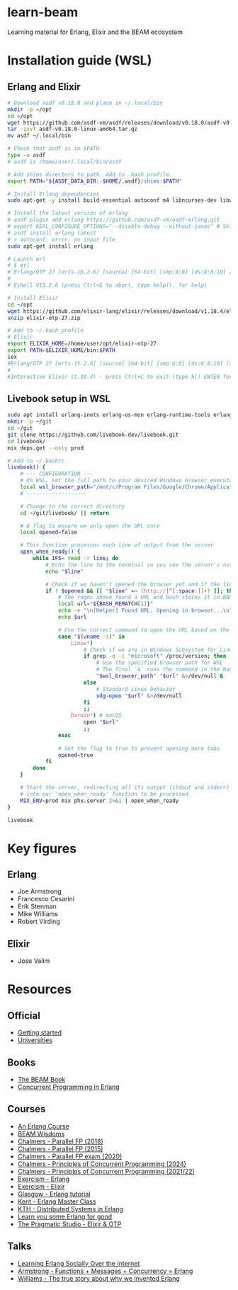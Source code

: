 # learn-beam
Learning material for Erlang, Elixir and the BEAM ecosystem


# Installation guide (WSL)

## Erlang and Elixir
```bash
# Download asdf v0.18.0 and place in ~/.local/bin
mkdir -p ~/opt
cd ~/opt
wget https://github.com/asdf-vm/asdf/releases/download/v0.18.0/asdf-v0.18.0-linux-amd64.tar.gz
tar -zxvf asdf-v0.18.0-linux-amd64.tar.gz
mv asdf ~/.local/bin

# Check that asdf is in $PATH
type -a asdf 
# asdf is /home/user/.local/bin/asdf

# Add shims directory to path. Add to .bash_profile.
export PATH="${ASDF_DATA_DIR:-$HOME/.asdf}/shims:$PATH"

# Install Erlang dependencies
sudo apt-get -y install build-essential autoconf m4 libncurses-dev libwxgtk3.2-dev libwxgtk-webview3.2-dev libgl1-mesa-dev libglu1-mesa-dev libpng-dev libssh-dev unixodbc-dev xsltproc fop libxml2-utils

# Install the latest version of erlang
# asdf plugin add erlang https://github.com/asdf-vm/asdf-erlang.git
# export KERL_CONFIGURE_OPTIONS="--disable-debug --without-javac" # Skip Java dependency
# asdf install erlang latest
# > autoconf: error: no input file
sudo apt-get install erlang

# Launch erl
# $ erl
# Erlang/OTP 27 [erts-15.2.6] [source] [64-bit] [smp:8:8] [ds:8:8:10] [async-threads:1] [jit:ns]
#
# Eshell V15.2.6 (press Ctrl+G to abort, type help(). for help)

# Install Elixir
cd ~/opt
wget https://github.com/elixir-lang/elixir/releases/download/v1.18.4/elixir-otp-27.zip
unzip elixir-otp-27.zip

# Add to ~/.bash_profile
# Elixir
export ELIXIR_HOME=/home/user/opt/elixir-otp-27
export PATH=$ELIXIR_HOME/bin:$PATH
iex
#Erlang/OTP 27 [erts-15.2.6] [source] [64-bit] [smp:8:8] [ds:8:8:10] [async-threads:1] [jit:ns]
#
#Interactive Elixir (1.18.4) - press Ctrl+C to exit (type h() ENTER for help)
```

## Livebook setup in WSL
```bash
sudo apt install erlang-inets erlang-os-mon erlang-runtime-tools erlang-ssl erlang-xmerl erlang-dev erlang-parsetools
mkdir -p ~/git
cd ~/git
git clone https://github.com/livebook-dev/livebook.git
cd livebook/
mix deps.get --only prod

# Add to ~/.bashrc
livebook() {
    # --- CONFIGURATION ---
    # On WSL, set the full path to your desired Windows browser executable
    local wsl_browser_path="/mnt/c/Program Files/Google/Chrome/Application/chrome.exe"
    # -------------------

    # Change to the correct directory
    cd ~/git/livebook/ || return

    # A flag to ensure we only open the URL once
    local opened=false

    # This function processes each line of output from the server
    open_when_ready() {
        while IFS= read -r line; do
            # Echo the line to the terminal so you see the server's output
            echo "$line"

            # Check if we haven't opened the browser yet and if the line contains a URL
            if ! $opened && [[ "$line" =~ (http://[^[:space:]]+) ]]; then
                # The regex above found a URL and bash stores it in BASH_REMATCH
                local url="${BASH_REMATCH[1]}"
                echo -e "\n[Helper] Found URL. Opening in browser...\n"
                echo $url

                # Use the correct command to open the URL based on the OS
                case "$(uname -s)" in
                    Linux*)
                        # Check if we are in Windows Subsystem for Linux
                        if grep -q -i "microsoft" /proc/version; then
                            # Use the specified browser path for WSL
                            # The final '&' runs the command in the background
                            "$wsl_browser_path" "$url" &>/dev/null &
                        else
                            # Standard Linux behavior
                            xdg-open "$url" &>/dev/null
                        fi
                        ;;
                    Darwin*) # macOS
                        open "$url"
                        ;;
                esac
                
                # Set the flag to true to prevent opening more tabs
                opened=true
            fi
        done
    }

    # Start the server, redirecting all its output (stdout and stderr)
    # into our 'open_when_ready' function to be processed.
    MIX_ENV=prod mix phx.server 2>&1 | open_when_ready
}

livebook
```

# Key figures

## Erlang
* Joe Armstrong
* Francesco Cesarini
* Erik Stenman
* Mike Williams
* Robert Virding

## Elixir
* Jose Valim

# Resources

## Official
* [Getting started](https://www.erlang.org/faq/getting_started)
* [Universities](https://www.erlang.org/faq/introduction#universities)

## Books
* [The BEAM Book](https://blog.stenmans.org/theBeamBook/)
* [Concurrent Programming in Erlang](https://erlang.org/download/erlang-book-part1.pdf)
  
## Courses
* [An Erlang Course](https://erlang.org/course/course.html)
* [BEAM Wisdoms](https://beam-wisdoms.clau.se/start.html)
* [Chalmers - Parallel FP (2018)](https://www.cse.chalmers.se/edu/course.2018/DAT280_Parallel_Functional_Programming/lectures.html)
* [Chalmers - Parallel FP (2015)](https://www.cse.chalmers.se/edu/year/2015/course/DAT280_Parallel_Functional_Programming/)
* [Chalmers - Parallel FP exam (2020)](https://www.chalmerstenta.nu/tenta/DAT280__-__Parallell__funktionell__programmering/20200820i.pdf)
* [Chalmers - Principles of Concurrent Programming (2024)](https://www.cse.chalmers.se/edu/year/2024/course/TDA384_LP1/)
* [Chalmers - Principles of Concurrent Programming (2021/22)](https://www.cse.chalmers.se/edu/course.2021/TDA384_LP1/)
* [Exercism - Erlang](https://exercism.org/tracks/erlang)
* [Exercism - Elixir](https://exercism.org/tracks/elixir)
* [Glasgow - Erlang tutorial](https://www.dcs.gla.ac.uk/~amirg/tutorial/erlang/)
* [Kent - Erlang Master Class](https://www.youtube.com/playlist?list=PLoJC20gNfC2hnIUbQtA79kHxL8-iw_I2w)
* [KTH - Distributed Systems in Erlang](https://people.kth.se/~johanmon/dse.html)
* [Learn you some Erlang for good](https://learnyousomeerlang.com/content)
* [The Pragmatic Studio - Elixir & OTP](https://pragmaticstudio.com/courses/elixir)

## Talks
* [Learning Erlang Socially Over the Internet](https://www.cs.kent.ac.uk/people/staff/sjt/TFPIE2017/TFPIE_2017/Slides/Adams.pdf)
* [Armstrong - Functions + Messages + Concurrency = Erlang](https://www.erlang-factory.com/upload/presentations/45/keynote_joearmstrong.pdf)
* [Williams - The true story about why we invented Erlang](https://www.erlang-factory.com/upload/presentations/416/MikeWilliams.pdf)
